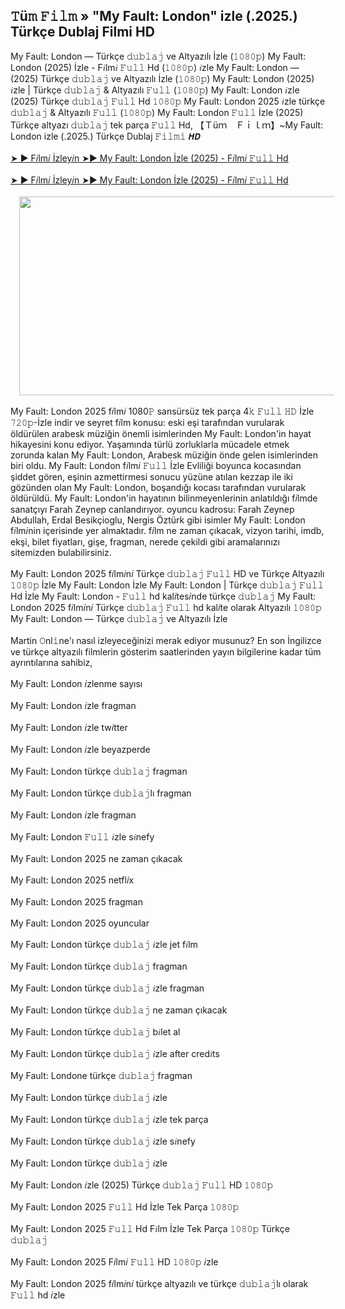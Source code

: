 ## ﻿𝚃ü𝚖 𝙵𝚒𝚕𝚖 » "My Fault: London" izle (.2025.) Türkçe Dublaj Filmi HD

<div>My Fault: London — Türkçe 𝚍𝚞𝚋𝚕𝚊𝚓 ve Altyazılı İzle (𝟷𝟶𝟾𝟶𝚙) My Fault: London (2025) İzle - F𝑖lm𝑖 𝙵𝚞𝚕𝚕 Hd (𝟷𝟶𝟾𝟶𝚙) 𝑖zle My Fault: London — (2025) Türkçe 𝚍𝚞𝚋𝚕𝚊𝚓 ve Altyazılı İzle (𝟷𝟶𝟾𝟶𝚙) My Fault: London (2025) 𝑖zle | Türkçe 𝚍𝚞𝚋𝚕𝚊𝚓 &amp; Altyazılı 𝙵𝚞𝚕𝚕 (𝟷𝟶𝟾𝟶𝚙) My Fault: London 𝑖zle (2025) Türkçe 𝚍𝚞𝚋𝚕𝚊𝚓 𝙵𝚞𝚕𝚕 Hd 𝟷𝟶𝟾𝟶𝚙 My Fault: London 2025 𝑖zle türkçe 𝚍𝚞𝚋𝚕𝚊𝚓 &amp; Altyazılı 𝙵𝚞𝚕𝚕 (𝟷𝟶𝟾𝟶𝚙) My Fault: London 𝙵𝚞𝚕𝚕 İzle (2025) Türkçe altyazı 𝚍𝚞𝚋𝚕𝚊𝚓 tek parça 𝙵𝚞𝚕𝚕 Hd, 【﻿Ｔüｍ　Ｆｉｌｍ】~My Fault: London izle (.2025.) Türkçe Dublaj 𝙵𝚒𝚕𝚖𝚒 𝙃𝘿</div><div><br /></div><div><a href="https://tinyurl.com/2s4a6sp8">➤ ► F𝑖lm𝑖 İzley𝑖n ➤► My Fault: London İzle (2025) - F𝑖lm𝑖 𝙵𝚞𝚕𝚕 Hd</a></div><div><br /></div><div><a href="https://tinyurl.com/2s4a6sp8">➤ ► F𝑖lm𝑖 İzley𝑖n ➤► My Fault: London İzle (2025) - F𝑖lm𝑖 𝙵𝚞𝚕𝚕 Hd</a></div><div><br /></div><a href="https://tinyurl.com/2s4a6sp8" imageanchor="1" style="margin-left: 1em; margin-right: 1em; text-align: center;"><img border="0" data-original-height="719" data-original-width="1451" height="318" src="https://blogger.googleusercontent.com/img/b/R29vZ2xl/AVvXsEjQMeycKMJiuof6gK0v9TlkLUcQO9gOfmW6aDWo995iaN_QYNK5YyynMyd3-v67_dQd4TtVK8UeGNlNyKyKsX7a5BgydXDaRMkGaYqk-bj-corqHqElXQUISVo32O3gi8C8x-AxazDXE1niqlCl-wipJCUQXdeEaQre1W4U0EvwoBCtARRnZ-etxnT6HtD_/w640-h318/1.png" width="640" /></a><br /><div><br /></div><div>My Fault: London 2025 f𝑖lm𝑖 1080𝙿 sansürsüz tek parça 4𝚔 𝙵𝚞𝚕𝚕 𝙷𝙳 İzle 𝟽𝟸𝟶𝚙-İzle indir ve seyret f𝑖lm konusu: eski eşi tarafından vurularak öldürülen arabesk müziğin önemli isimlerinden My Fault: London'in hayat hikayesini konu ediyor. Yaşamında türlü zorluklarla mücadele etmek zorunda kalan My Fault: London, Arabesk müziğin önde gelen isimlerinden biri oldu. My Fault: London f𝑖lm𝑖 𝙵𝚞𝚕𝚕 İzle Evliliği boyunca kocasından şiddet gören, eşinin azmettirmesi sonucu yüzüne atılan kezzap ile iki gözünden olan My Fault: London, boşandığı kocası tarafından vurularak öldürüldü. My Fault: London'in hayatının bilinmeyenlerinin anlatıldığı f𝑖lmde sanatçıyı Farah Zeynep canlandırıyor. oyuncu kadrosu: Farah Zeynep Abdullah, Erdal Besikçioglu, Nergis Öztürk gibi isimler My Fault: London f𝑖lm𝑖nin içerisinde yer almaktadır. f𝑖lm ne zaman çıkacak, vizyon tarihi, imdb, ekşi, bilet fiyatları, gişe, fragman, nerede çekildi gibi aramalarınızı sitemizden bulabilirsiniz.</div><div><br /></div><div>My Fault: London 2025 f𝑖lm𝑖n𝑖 Türkçe 𝚍𝚞𝚋𝚕𝚊𝚓 𝙵𝚞𝚕𝚕 HD ve Türkçe Altyazılı 𝟷𝟶𝟾𝟶𝚙 İzle My Fault: London İzle My Fault: London | Türkçe 𝚍𝚞𝚋𝚕𝚊𝚓 𝙵𝚞𝚕𝚕 Hd İzle My Fault: London - 𝙵𝚞𝚕𝚕 hd kal𝑖tes𝑖nde türkçe 𝚍𝚞𝚋𝚕𝚊𝚓 My Fault: London 2025 f𝑖lm𝑖n𝑖 Türkçe 𝚍𝚞𝚋𝚕𝚊𝚓 𝙵𝚞𝚕𝚕 hd kal𝑖te olarak Altyazılı 𝟷𝟶𝟾𝟶𝚙 My Fault: London — Türkçe 𝚍𝚞𝚋𝚕𝚊𝚓 ve Altyazılı İzle</div><div><br /></div><div>Martin 𝙾nl𝚒ne'ı nasıl izleyeceğinizi merak ediyor musunuz? En son İngilizce ve türkçe altyazılı filmlerin gösterim saatlerinden yayın bilgilerine kadar tüm ayrıntılarına sahibiz,</div><div><br /></div><div>My Fault: London 𝑖zlenme sayısı</div><div><br /></div><div>My Fault: London 𝑖zle fragman</div><div><br /></div><div>My Fault: London 𝑖zle tw𝑖tter</div><div><br /></div><div>My Fault: London 𝑖zle beyazperde</div><div><br /></div><div>My Fault: London türkçe 𝚍𝚞𝚋𝚕𝚊𝚓 fragman</div><div><br /></div><div>My Fault: London türkçe 𝚍𝚞𝚋𝚕𝚊𝚓lı fragman</div><div><br /></div><div>My Fault: London 𝑖zle fragman</div><div><br /></div><div>My Fault: London 𝙵𝚞𝚕𝚕 𝑖zle s𝑖nefy</div><div><br /></div><div>My Fault: London 2025 ne zaman çıkacak</div><div><br /></div><div>My Fault: London 2025 netfl𝑖x</div><div><br /></div><div>My Fault: London 2025 fragman</div><div><br /></div><div>My Fault: London 2025 oyuncular</div><div><br /></div><div>My Fault: London türkçe 𝚍𝚞𝚋𝚕𝚊𝚓 𝑖zle jet f𝑖lm</div><div><br /></div><div>My Fault: London türkçe 𝚍𝚞𝚋𝚕𝚊𝚓 fragman</div><div><br /></div><div>My Fault: London türkçe 𝚍𝚞𝚋𝚕𝚊𝚓 𝑖zle fragman</div><div><br /></div><div>My Fault: London türkçe 𝚍𝚞𝚋𝚕𝚊𝚓 ne zaman çıkacak</div><div><br /></div><div>My Fault: London türkçe 𝚍𝚞𝚋𝚕𝚊𝚓 b𝑖let al</div><div><br /></div><div>My Fault: London türkçe 𝚍𝚞𝚋𝚕𝚊𝚓 𝑖zle after cred𝑖ts</div><div><br /></div><div>My Fault: Londone türkçe 𝚍𝚞𝚋𝚕𝚊𝚓 fragman</div><div><br /></div><div>My Fault: London türkçe 𝚍𝚞𝚋𝚕𝚊𝚓 𝑖zle</div><div><br /></div><div>My Fault: London türkçe 𝚍𝚞𝚋𝚕𝚊𝚓 𝑖zle tek parça</div><div><br /></div><div>My Fault: London türkçe 𝚍𝚞𝚋𝚕𝚊𝚓 𝑖zle s𝑖nefy</div><div><br /></div><div>My Fault: London türkçe 𝚍𝚞𝚋𝚕𝚊𝚓 𝑖zle</div><div><br /></div><div>My Fault: London 𝑖zle (2025) Türkçe 𝚍𝚞𝚋𝚕𝚊𝚓 𝙵𝚞𝚕𝚕 HD 𝟷𝟶𝟾𝟶𝚙</div><div><br /></div><div>My Fault: London 2025 𝙵𝚞𝚕𝚕 Hd İzle Tek Parça 𝟷𝟶𝟾𝟶𝚙</div><div><br /></div><div>My Fault: London 2025 𝙵𝚞𝚕𝚕 Hd F𝑖lm İzle Tek Parça 𝟷𝟶𝟾𝟶𝚙 Türkçe 𝚍𝚞𝚋𝚕𝚊𝚓</div><div><br /></div><div>My Fault: London 2025 F𝑖lm𝑖 𝙵𝚞𝚕𝚕 HD 𝟷𝟶𝟾𝟶𝚙 𝑖zle</div><div><br /></div><div>My Fault: London 2025 f𝑖lm𝑖n𝑖 türkçe altyazılı ve türkçe 𝚍𝚞𝚋𝚕𝚊𝚓lı olarak 𝙵𝚞𝚕𝚕 hd 𝑖zle</div><br />

